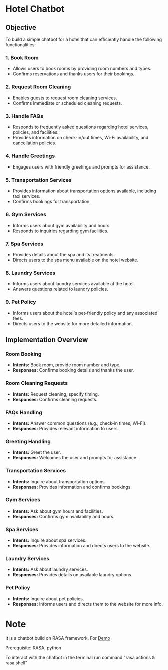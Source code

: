 # Hotel Chatbot

## Objective
To build a simple chatbot for a hotel that can efficiently handle the following functionalities:

### 1. Book Room
- Allows users to book rooms by providing room numbers and types.
- Confirms reservations and thanks users for their bookings.

### 2. Request Room Cleaning
- Enables guests to request room cleaning services.
- Confirms immediate or scheduled cleaning requests.

### 3. Handle FAQs
- Responds to frequently asked questions regarding hotel services, policies, and facilities.
- Provides information on check-in/out times, Wi-Fi availability, and cancellation policies.

### 4. Handle Greetings
- Engages users with friendly greetings and prompts for assistance.

### 5. Transportation Services
- Provides information about transportation options available, including taxi services.
- Confirms bookings for transportation.

### 6. Gym Services
- Informs users about gym availability and hours.
- Responds to inquiries regarding gym facilities.

### 7. Spa Services
- Provides details about the spa and its treatments.
- Directs users to the spa menu available on the hotel website.

### 8. Laundry Services
- Informs users about laundry services available at the hotel.
- Answers questions related to laundry policies.

### 9. Pet Policy
- Informs users about the hotel's pet-friendly policy and any associated fees.
- Directs users to the website for more detailed information.

## Implementation Overview

### Room Booking
- **Intents:** Book room, provide room number and type.
- **Responses:** Confirms booking details and thanks the user.

### Room Cleaning Requests
- **Intents:** Request cleaning, specify timing.
- **Responses:** Confirms cleaning requests.

### FAQs Handling
- **Intents:** Answer common questions (e.g., check-in times, Wi-Fi).
- **Responses:** Provides relevant information to users.

### Greeting Handling
- **Intents:** Greet the user.
- **Responses:** Welcomes the user and prompts for assistance.

### Transportation Services
- **Intents:** Inquire about transportation options.
- **Responses:** Provides information and confirms bookings.

### Gym Services
- **Intents:** Ask about gym hours and facilities.
- **Responses:** Confirms gym availability and hours.

### Spa Services
- **Intents:** Inquire about spa services.
- **Responses:** Provides information and directs users to the website.

### Laundry Services
- **Intents:** Ask about laundry services.
- **Responses:** Provides details on available laundry options.

### Pet Policy
- **Intents:** Inquire about pet policies.
- **Responses:** Informs users and directs them to the website for more info.

# Note 
It is a chatbot build on RASA framework. For [Demo](https://www.youtube.com/watch?v=fBmFP3hhJik)

Prerequisite: RASA, python

To interact with the chatbot in the terminal run command "rasa actions & rasa shell"
